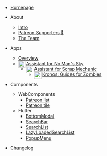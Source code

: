 - [Homepage](/)

- About

  - [Intro](about/intro.md)
  - [Patreon Supporters 🧡](about/patrons.md)
  - [The Team](about/team.md)

- Apps

  - [Overview](apps/overview.md)
  - [<img align="left" alt="nmsassistant.com" width="22px" src="https://cdn.assistantapps.com/icon/assistantNMS.png" />Assistant for No Man's Sky](apps/nms-main.md)
  - [<img align="left" alt="scrapassistant.com" width="22px" src="https://cdn.assistantapps.com/icon/assistantSMS.png" />Assistant for Scrap Mechanic](apps/sms-main.md)
  - [<img align="left" alt="Kronos" width="22px" src="https://cdn.assistantapps.com/icon/kronos.jpg" />Kronos: Guides for Zombies](apps/kgz-main.md)

- Components
  - WebComponents
    - [Patreon list](components/web-patreon-list.md)
    - [Patreon tile](components/web-patron-tile.md)
  - Flutter
    - [BottomModal](components/flutter-adaptive-bottommodal.md)
    - [SearchBar](components/flutter-adaptive-searchbar.md)
    - [SearchList](components/flutter-adaptive-searchablelist.md)
    - [LazyLoadedSearchList](components/flutter-adaptive-lazyloadedsearchablelist.md)
    - [PopupMenu](components/flutter-adaptive-popupmenu.md)

- [Changelog](changelog.md)


